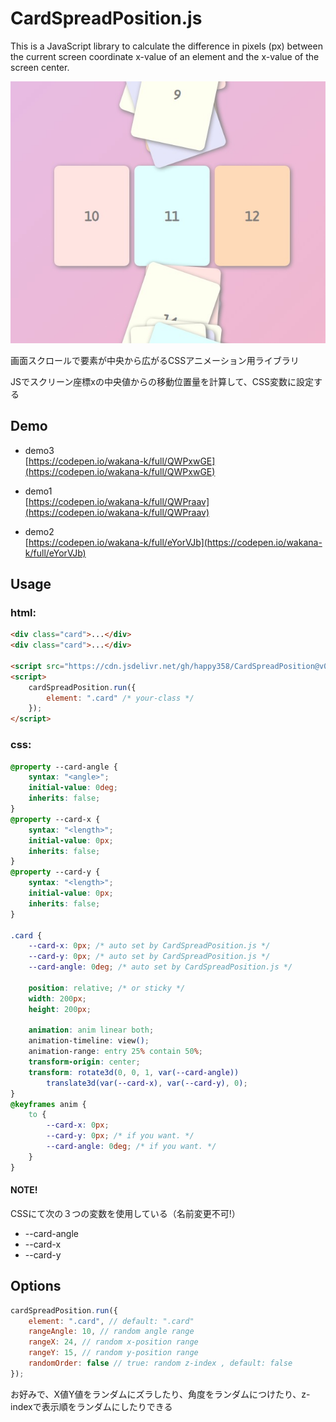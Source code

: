 # CardSpreadPosition.js 

This is a JavaScript library to calculate the difference in pixels (px) between the current screen coordinate x-value of an element and the x-value of the screen center.

![ScreenShot](./assets/ScreenShot.jpg?raw=true "CardSpreadPosition.js")

画面スクロールで要素が中央から広がるCSSアニメーション用ライブラリ  
 
JSでスクリーン座標xの中央値からの移動位置量を計算して、CSS変数に設定する
 
 
## Demo 
* demo3  
 [https://codepen.io/wakana-k/full/QWPxwGE](https://codepen.io/wakana-k/full/QWPxwGE)
  
* demo1  
  [https://codepen.io/wakana-k/full/QWPraav](https://codepen.io/wakana-k/full/QWPraav)
 
* demo2  
  [https://codepen.io/wakana-k/full/eYorVJb](https://codepen.io/wakana-k/full/eYorVJb)  
  
  
## Usage 
### html:
```html
<div class="card">...</div>
<div class="card">...</div>

<script src="https://cdn.jsdelivr.net/gh/happy358/CardSpreadPosition@v0.0.1/cardSpreadPosition.min.js"></script>
<script>
    cardSpreadPosition.run({
        element: ".card" /* your-class */
    });
</script>
```
 
### css:
```css 
@property --card-angle {
    syntax: "<angle>";
    initial-value: 0deg;
    inherits: false;
}
@property --card-x {
    syntax: "<length>";
    initial-value: 0px;
    inherits: false;
}
@property --card-y {
    syntax: "<length>";
    initial-value: 0px;
    inherits: false;
}

.card {
    --card-x: 0px; /* auto set by CardSpreadPosition.js */
    --card-y: 0px; /* auto set by CardSpreadPosition.js */
    --card-angle: 0deg; /* auto set by CardSpreadPosition.js */
    
    position: relative; /* or sticky */
    width: 200px;
    height: 200px;
    
    animation: anim linear both;
    animation-timeline: view();
    animation-range: entry 25% contain 50%;
    transform-origin: center;
    transform: rotate3d(0, 0, 1, var(--card-angle))
        translate3d(var(--card-x), var(--card-y), 0);
}
@keyframes anim {
    to {
        --card-x: 0px;
        --card-y: 0px; /* if you want. */
        --card-angle: 0deg; /* if you want. */
    }
}
```
 
 
#### NOTE!  
CSSにて次の３つの変数を使用している（名前変更不可!）  
 
- --card-angle   
- --card-x   
- --card-y   
  
  
## Options 
  
```js
cardSpreadPosition.run({
    element: ".card", // default: ".card"
    rangeAngle: 10, // random angle range
    rangeX: 24, // random x-position range
    rangeY: 15, // random y-position range
    randomOrder: false // true: random z-index , default: false
});
```
 
 お好みで、X値Y値をランダムにズラしたり、角度をランダムにつけたり、z-indexで表示順をランダムにしたりできる 
